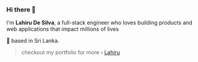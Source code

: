 
### Hi there 👋

I'm **Lahiru De Silva**, a full-stack engineer who loves building products and web applications that impact millions of lives

📌 based in Sri Lanka.

> checkout my portfolio for more › [Lahiru](https://lahiruu.pages.dev/)
